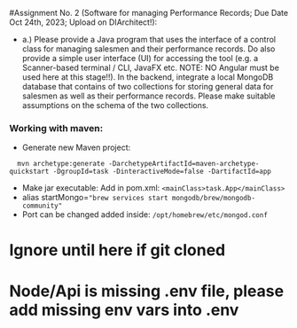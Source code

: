 

#Assignment No. 2 (Software for managing Performance Records; Due Date Oct 24th, 2023; Upload on DIArchitect!):


- a.) Please provide a Java program that uses the interface of a control class for managing salesmen and their performance records. Do also provide a simple user interface (UI) for accessing the tool (e.g. a Scanner-based terminal / CLI, JavaFX etc. NOTE: NO Angular must be used here at this stage!!). In the backend, integrate a local MongoDB database that contains of two collections for storing general data for salesmen as well as their performance records. Please make suitable assumptions on the schema of the two collections.



### Working with maven: 
- Generate new Maven project:
```
  mvn archetype:generate -DarchetypeArtifactId=maven-archetype-quickstart -DgroupId=task -DinteractiveMode=false -DartifactId=app
```
- Make jar executable:
  Add in pom.xml: ```<mainClass>task.App</mainClass>```
- alias startMongo=```"brew services start mongodb/brew/mongodb-community"```
- Port can be changed added inside: `/opt/homebrew/etc/mongod.conf`
# Ignore until here if git cloned

# Node/Api is missing .env file, please add missing env vars into .env 
